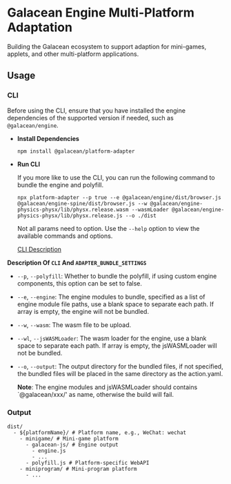 # Galacean Engine Multi-Platform Adaptation

Building the Galacean ecosystem to support adaption for mini-games, applets, and other multi-platform applications.

## Usage

### CLI
Before using the CLI, ensure that you have installed the engine dependencies of the supported version if needed, such as `@galacean/engine`.

- **Install Dependencies**
  ```shell
  npm install @galacean/platform-adapter
  ```

- **Run CLI**

  If you more like to use the CLI, you can run the following command to bundle the engine and polyfill.

  ```shell
  npx platform-adapter --p true --e @galacean/engine/dist/browser.js @galacean/engine-spine/dist/browser.js --w @galacean/engine-physics-physx/lib/physx.release.wasm --wasmLoader @galacean/engine-physics-physx/lib/physx.release.js --o ./dist
  ```

  Not all params need to option. Use the `--help` option to view the available commands and options.

  [CLI Description](#CLI)

<a id="CLI"></a>
**Description Of `CLI` And `ADAPTER_BUNDLE_SETTINGS`**
  - `--p`, `--polyfill`: Whether to bundle the polyfill, if using custom engine components, this option can be set to false.
  - `--e`, `--engine`: The engine modules to bundle, specified as a list of engine module file paths, use a blank space to separate each path. If array is empty, the engine will not be bundled.
  - `--w`, `--wasm`: The wasm file to be upload.
  - `--wl`, `--jsWASMLoader`: The wasm loader for the engine, use a blank space to separate each path. If array is empty, the jsWASMLoader will not be bundled.
  - `--o`, `--output`: The output directory for the bundled files, if not specified, the bundled files will be placed in the same directory as the action.yaml.

    **Note**: The engine modules and jsWASMLoader should contains `@galacean/xxx/' as name, otherwise the build will fail.

### Output
```shell
dist/
  - ${platformName}/ # Platform name, e.g., WeChat: wechat
    - minigame/ # Mini-game platform
      - galacean-js/ # Engine output
        - engine.js
        - ...
      - polyfill.js # Platform-specific WebAPI
    - miniprogram/ # Mini-program platform
      - ...
```